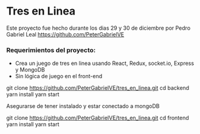
# Tres en Linea

Este proyecto fue hecho durante los dias 29 y 30 de diciembre por Pedro Gabriel Leal https://github.com/PeterGabrielVE

### Requerimientos del proyecto:

+ Crea un juego de tres en linea usando React, Redux, socket.io, Express y MongoDB
+ Sin lógica de juego en el front-end


git clone https://github.com/PeterGabrielVE/tres_en_linea.git
cd backend
yarn install
yarn start

Asegurarse de tener instalado y estar conectado a mongoDB

git clone  https://github.com/PeterGabrielVE/tres_en_linea.git
cd frontend
yarn install
yarn start